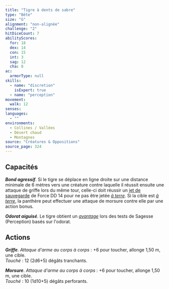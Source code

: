 ```yaml
---
title: "Tigre à dents de sabre"
type: "Bête"
size: "G"
alignment: "non-alignée"
challenge: "2"
hitDiceCount: 7
abilityScores:
  for: 18
  dex: 14
  con: 15
  int: 3
  sag: 12
  cha: 8
ac: 
  armorType: null
skills: 
  - name: "discretion"
    isExpert: true
  - name: "perception"
movement: 
  walk: 12
senses: 
languages: 
  - ""
environments:
  - Collines / Vallées
  - Désert chaud
  - Montagnes
source: "Créatures & Oppositions"
source_page: 324
---
```

## Capacités
_**Bond agressif**_. Si le tigre se déplace en ligne droite sur une distance minimale de 6 mètres vers une créature contre laquelle il réussit ensuite une attaque de griffe lors du même tour, celle-ci doit réussir un [jet de sauvegarde](/utiliser-les-caracteristiques#jets-de-sauvegarde) de Force DD 14 pour ne pas être jetée [_à terre_](/gerer-la-sante-du-personnage/#a-terre). Si la cible est [_à terre_](/gerer-la-sante-du-personnage/#a-terre), la panthère peut effectuer une attaque de morsure contre elle par une action bonus.

_**Odorat aiguisé**_. Le tigre obtient un [_avantage_](/utiliser-les-caracteristiques/#avantage-et-desavantage) lors des tests de Sagesse (Perception) basés sur l'odorat.

## Actions
_**Griffe**_. _Attaque d'arme au corps à corps_ : +6 pour toucher, allonge 1,50 m, une cible.  
_Touché_ : 12 (2d6+5) dégâts tranchants.

_**Morsure**_. _Attaque d'arme au corps à corps_ : +6 pour toucher, allonge 1,50 m, une cible.  
_Touché_ : 10 (1d10+5) dégâts perforants.
